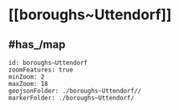 # [[boroughs~Uttendorf]]


## #has_/map  



```leaflet
id: boroughs~Uttendorf
zoomFeatures: true 
minZoom: 2 
maxZoom: 18
geojsonFolder: ./boroughs~Uttendorf//
markerFolder: ./boroughs~Uttendorf/
```
